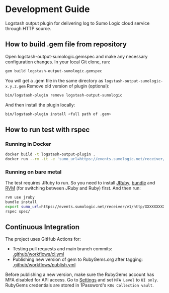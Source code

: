 # Development Guide

Logstash output plugin for delivering log to Sumo Logic cloud service through HTTP source.

## How to build .gem file from repository

Open logstash-output-sumologic.gemspec and make any necessary configuration changes.
In your local Git clone, run:

```bash
gem build logstash-output-sumologic.gemspec
```

You will get a .gem file in the same directory as `logstash-output-sumologic-x.y.z.gem`
Remove old version of plugin (optional):

```bash
bin/logstash-plugin remove logstash-output-sumologic
```

And then install the plugin locally:

```bash
bin/logstash-plugin install <full path of .gem>
```

## How to run test with rspec

### Running in Docker

```bash
docker build -t logstash-output-plugin .
docker run --rm -it -e 'sumo_url=https://events.sumologic.net/receiver/v1/http/XXXXXXXXXX' logstash-output-plugin
```

### Running on bare metal

The test requires JRuby to run. So you need to install [JRuby](http://jruby.org/), [bundle](https://bundler.io/bundle_install.html) and [RVM](https://rvm.io/) (for switching between JRuby and Ruby) first.
And then run:

```bash
rvm use jruby
bundle install
export sumo_url=https://events.sumologic.net/receiver/v1/http/XXXXXXXXXX
rspec spec/
```

## Continuous Integration

The project uses GitHub Actions for:

- Testing pull requests and main branch commits: [.github/workflows/ci.yml](.github/workflows/ci.yml)
- Publishing new version of gem to RubyGems.org after tagging: [.github/workflows/publish.yml](.github/workflows/publish.yml)

Before publishing a new version, make sure the RubyGems account has MFA disabled for API access. Go to [Settings](https://rubygems.org/settings/edit) and set `MFA Level` to `UI only`. RubyGems credentials are stored in 1Password's `K8s Collection vault`.
